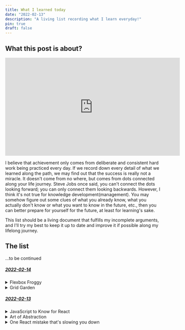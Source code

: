 ```yaml
---
title: What I learned today
date: "2022-02-13"
description: "A living list recording what I learn everyday!"
pin: true
draft: false
---
```


## What this post is about?

<iframe width="560" height="315" src="https://www.youtube-nocookie.com/embed/JIceCvZS-4Y" title="YouTube video player" frameborder="0" allow="accelerometer; autoplay; clipboard-write; encrypted-media; gyroscope; picture-in-picture" allowfullscreen></iframe>

I believe that achievement only comes from deliberate and consistent hard work being practiced every day. If we record down every detail of what we learned along the path, we may find out that the success is really not a miracle. It doesn't come from no where, but comes from dots connected along your life journey. Steve Jobs once said, you can't connect the dots looking forward; you can only connect them looking backwards. However, I think it's not true for knowledge development(management). You may somehow figure out some clues of what you already know, what you actually don't know or what you want to know in the future, etc., then you can better prepare for yourself for the future, at least for learning's sake. 

This list should be a living document that fulfills my incomplete arguments, and I'll try my best to keep it up to date and improve it if possible along my lifelong journey.

## The list

...to be continued

<div id="2022-02-14"></div>

##### <a href="#2022-02-14" name="fragment">2022-02-14</a>

<details>
  <summary>Flexbox Froggy</summary>

  https://flexboxfroggy.com/

  **Abstract**

  A website that teaches you CSS Flexbox by playing games. You'll learn these concepts:
  `display: flex;`, `justify-content`, `align-items`, `flex-direction`, `order`, `align-self`, `flex-wrap`,
  `flex-flow`, `align-content`. Flexbox is a powerful technique for positioning elements based on
  one dimensional layout such as row or column.
</details>

<details>
  <summary>Grid Garden</summary>

  https://codepip.com/games/grid-garden/

  **Abstract**

  A website that teaches you CSS Grid Layout by playing games. You'll learn these concepts:
  `display: grid;`, `grid-template`, `grid-template-columns`, `grid-template-rows`, `grid-column-start`, `grid-column-end`, `grid-row-start`, `grid-row-end`, `grid-column`, `grid-row`. Grid is a powerful technique for positioning elements based on two dimensional layout.
</details>

<div id="2022-02-13"></div>

##### <a href="#2022-02-13" name="fragment">2022-02-13</a>

<details>
  <summary>JavaScript to Know for React</summary>

  https://kentcdodds.com/blog/javascript-to-know-for-react

  **Abstract**

  Modern frontend frameworks such as React use JavaScript a lot. 
  Not only you can write application logic using JavaScript, 
  you can also "write" HTML using JavaScript such as [JSX](https://reactjs.org/docs/introducing-jsx.html) and CSS using JavaScript such as [styled-components](https://styled-components.com/). 
  This blog post is a collection of key JavaScript concepts you should be familiar with if you would like to develop modern JavaScript applications.

  **Key Takeaways**

  1. template literals
  2. shorthand property names
  3. arrow functions
  4. destructuring
  5. parameter defaults
  6. rest/spread
  7. ESModules
  8. ternaries
  9. array methods
  10. nullish coalescing operator
  11. optional chaining
  12. promises and async/await
</details>

<details>
  <summary>Art of Abstraction</summary>

  https://www.merrickchristensen.com/articles/abstraction/

  **Abstract**

  Dealing with complexity is one of the most important topics in the field of computer science. 
  Abstraction can be said the most important technique for managing complexity. You can even said that 
  all computer systems are made of layers of abstraction from hardware to software. This article mainly 
  discusses abstraction in software people's point of view. Having a good conceptual model towards
  different levels of abstraction helps you have more clear strategies on dealing with ongoing software development challenges. This article also references some interesting articles worth reading. In short, [avoid hasty abstractions](https://kentcdodds.com/blog/aha-programming) and [having no abstraction is better than having wrong abstraction](https://youtu.be/4anAwXYqLG8?t=802).
</details>

<details>
  <summary>One React mistake that's slowing you down</summary>

  https://epicreact.dev/one-react-mistake-thats-slowing-you-down/

  **Abstract**

  This article concisely gives a good usage of composition capabilities provided by React. With proper layout provided, we may even don't need more complex tools such as [Context APIs](https://zh-hant.reactjs.org/docs/context.html) and [Redux](https://redux.js.org/),etc. to solve the [prop drilling](https://kentcdodds.com/blog/prop-drilling) issue, instead we can avoid the issue from coming up first!
</details>

<br />
<br />
